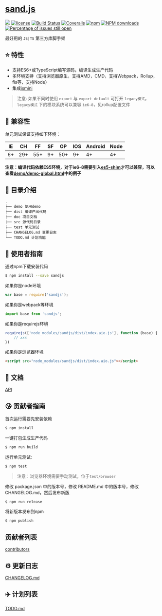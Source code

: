 # [sand.js](https://github.com/yanhaijing/sand.js)
[![](https://img.shields.io/badge/Powered%20by-jslib%20base-brightgreen.svg)](https://github.com/yanhaijing/jslib-base)
[![license](https://img.shields.io/badge/license-MIT-blue.svg)](https://github.com/yanhaijing/sand.js/blob/master/LICENSE)
[![Build Status](https://travis-ci.org/yanhaijing/sand.js.svg?branch=master)](https://travis-ci.org/yanhaijing/sand.js)
[![Coveralls](https://img.shields.io/coveralls/yanhaijing/sand.js.svg)](https://coveralls.io/github/yanhaijing/sand.js)
[![npm](https://img.shields.io/badge/npm-0.1.0-orange.svg)](https://www.npmjs.com/package/sandjs)
[![NPM downloads](http://img.shields.io/npm/dm/sand.js.svg?style=flat-square)](http://www.npmtrends.com/sandjs)
[![Percentage of issues still open](http://isitmaintained.com/badge/open/yanhaijing/sand.js.svg)](http://isitmaintained.com/project/yanhaijing/sand.js "Percentage of issues still open")

最好用的 `JS|TS` 第三方库脚手架

## :star: 特性

- 支持ES6+或TypeScript编写源码，编译生成生产代码
- 多环境支持（支持浏览器原生，支持AMD，CMD，支持Webpack，Rollup，fis等，支持Node）
- 集成[jsmini](https://github.com/jsmini)

> 注意: 如果不同时使用 `export` 与 `export default` 可打开 `legacy模式`，`legacy模式` 下的模块系统可以兼容 `ie6-8`，见rollup配置文件

## :pill: 兼容性
单元测试保证支持如下环境：

| IE   | CH   | FF   | SF   | OP   | IOS  | Android   | Node  |
| ---- | ---- | ---- | ---- | ---- | ---- | ---- | ----- |
| 6+   | 29+ | 55+  | 9+   | 50+  | 9+   | 4+   | 4+ |

**注意：编译代码依赖ES5环境，对于ie6-8需要引入[es5-shim](http://github.com/es-shims/es5-shim/)才可以兼容，可以查看[demo/demo-global.html](./demo/demo-global.html)中的例子**

## :open_file_folder: 目录介绍

```
.
├── demo 使用demo
├── dist 编译产出代码
├── doc 项目文档
├── src 源代码目录
├── test 单元测试
├── CHANGELOG.md 变更日志
└── TODO.md 计划功能
```

## :rocket: 使用者指南

通过npm下载安装代码

```bash
$ npm install --save sandjs
```

如果你是node环境

```js
var base = require('sandjs');
```

如果你是webpack等环境

```js
import base from 'sandjs';
```

如果你是requirejs环境

```js
requirejs(['node_modules/sandjs/dist/index.aio.js'], function (base) {
    // xxx
})
```

如果你是浏览器环境

```html
<script src="node_modules/sandjs/dist/index.aio.js"></script>
```

## :bookmark_tabs: 文档
[API](./doc/api.md)

## :kissing_heart: 贡献者指南
首次运行需要先安装依赖

```bash
$ npm install
```

一键打包生成生产代码

```bash
$ npm run build
```

运行单元测试:

```bash
$ npm test
```

> 注意：浏览器环境需要手动测试，位于`test/browser`

修改 package.json 中的版本号，修改 README.md 中的版本号，修改 CHANGELOG.md，然后发布新版

```bash
$ npm run release
```

将新版本发布到npm

```bash
$ npm publish
```

## 贡献者列表

[contributors](https://github.com/yanhaijing/sand.js/graphs/contributors)

## :gear: 更新日志
[CHANGELOG.md](./CHANGELOG.md)

## :airplane: 计划列表
[TODO.md](./TODO.md)